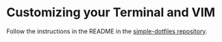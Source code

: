 # Customizing your Terminal and VIM

Follow the instructions in the README in the [simple-dotfiles repository](https://github.com/cs2043-sp16/simple-dotfiles).